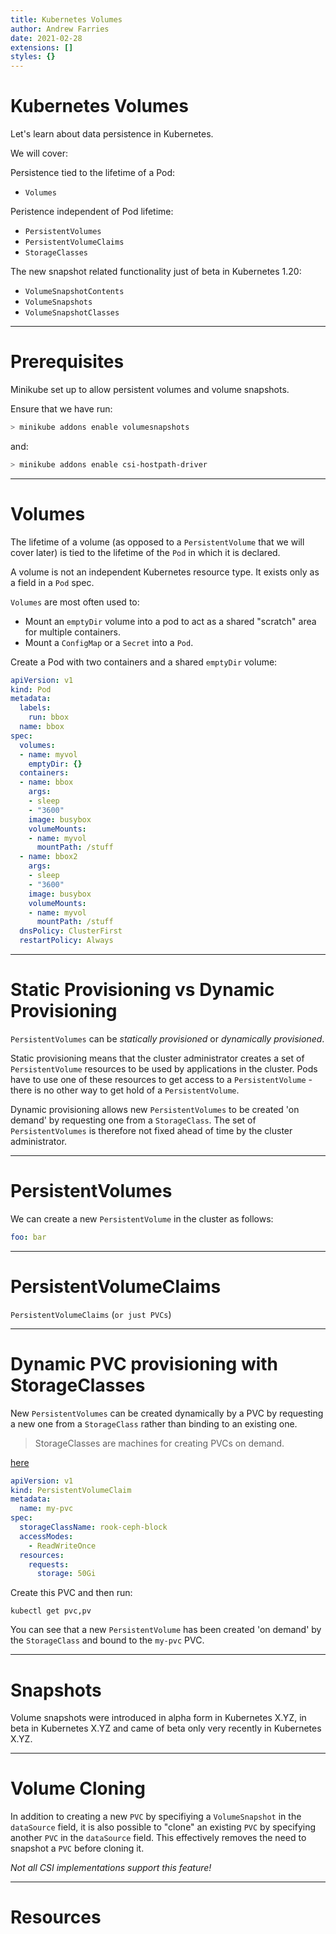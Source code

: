 ```yaml
---
title: Kubernetes Volumes
author: Andrew Farries
date: 2021-02-28
extensions: []
styles: {}
---
```

# Kubernetes Volumes

Let's learn about data persistence in Kubernetes.

We will cover:

Persistence tied to the lifetime of a Pod:
* `Volumes`

Peristence independent of Pod lifetime:
* `PersistentVolumes`
* `PersistentVolumeClaims`
* `StorageClasses`

The new snapshot related functionality just of beta in Kubernetes 1.20:
* `VolumeSnapshotContents`
* `VolumeSnapshots`
* `VolumeSnapshotClasses`

---
# Prerequisites

Minikube set up to allow persistent volumes and volume snapshots.

Ensure that we have run:

```bash
> minikube addons enable volumesnapshots

```

and:

```bash
> minikube addons enable csi-hostpath-driver
```

---
# Volumes

The lifetime of a volume (as opposed to a `PersistentVolume` that we will cover later) is tied to the lifetime of the `Pod` in which it is declared.

A volume is not an independent Kubernetes resource type. It exists only as a field in a `Pod` spec.

`Volumes` are most often used to:
* Mount an `emptyDir` volume into a pod to act as a shared "scratch" area for multiple containers.
* Mount a `ConfigMap` or a `Secret` into a `Pod`.

Create a Pod with two containers and a shared `emptyDir` volume:

```yaml
apiVersion: v1
kind: Pod
metadata:
  labels:
    run: bbox
  name: bbox
spec:
  volumes:
  - name: myvol
    emptyDir: {}
  containers:
  - name: bbox
    args:
    - sleep
    - "3600"
    image: busybox
    volumeMounts:
    - name: myvol
      mountPath: /stuff
  - name: bbox2
    args:
    - sleep
    - "3600"
    image: busybox
    volumeMounts:
    - name: myvol
      mountPath: /stuff
  dnsPolicy: ClusterFirst
  restartPolicy: Always
```

---
# Static Provisioning vs Dynamic Provisioning

`PersistentVolumes` can be *statically provisioned* or *dynamically provisioned*.

Static provisioning means that the cluster administrator creates a set of `PersistentVolume` resources to be used by applications in the cluster. Pods have to use one of these resources to get access to a `PersistentVolume` - there is no other way to get hold of a `PersistentVolume`.

Dynamic provisioning allows new `PersistentVolumes` to be created 'on demand' by requesting one from a `StorageClass`. The set of `PersistentVolumes` is therefore not fixed ahead of time by the cluster administrator.

---
# PersistentVolumes

We can create a new `PersistentVolume` in the cluster as follows:

```yaml
foo: bar
```

---
# PersistentVolumeClaims

`PersistentVolumeClaims` (`or just PVCs`)

---
# Dynamic PVC provisioning with StorageClasses

New `PersistentVolumes` can be created dynamically by a PVC by requesting a new one from a `StorageClass` rather than binding to an existing one.

> StorageClasses are machines for creating PVCs on demand.

[here](www.google.com)

```yaml
apiVersion: v1
kind: PersistentVolumeClaim
metadata:
  name: my-pvc
spec:
  storageClassName: rook-ceph-block
  accessModes:
    - ReadWriteOnce
  resources:
    requests:
      storage: 50Gi
```

Create this PVC and then run:

```
kubectl get pvc,pv
```

You can see that a new `PersistentVolume` has been created 'on demand' by the `StorageClass` and bound to the `my-pvc` PVC.

---
# Snapshots

Volume snapshots were introduced in alpha form in Kubernetes X.YZ, in beta in Kubernetes X.YZ and came of beta only very recently in Kubernetes X.YZ.

---
# Volume Cloning

In addition to creating a new `PVC` by specifiying a `VolumeSnapshot` in the `dataSource` field, it is also possible to "clone" an existing `PVC` by specifying another `PVC` in the `dataSource` field. This effectively removes the need to snapshot a `PVC` before cloning it.

*Not all CSI implementations support this feature!*

---
# Resources

